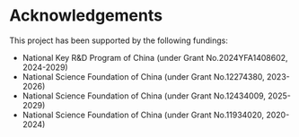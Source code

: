 # Acknowledgements

This project has been supported by the following fundings:

* National Key R&D Program of China (under Grant No.2024YFA1408602, 2024-2029)
* National Science Foundation of China (under Grant No.12274380, 2023-2026)
* National Science Foundation of China (under Grant No.12434009, 2025-2029)
* National Science Foundation of China (under Grant No.11934020, 2020-2024)
